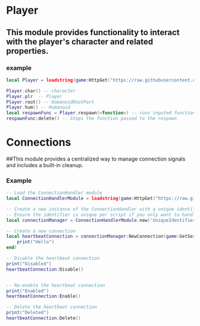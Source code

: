 # Player
 ## This module provides functionality to interact with the player's character and related properties.
 ### example
```lua
local Player = loadstring(game:HttpGet("https://raw.githubusercontent.com/Grayy12/EXT/main/Player.lua", true))()

Player.char() -- character
Player.plr  -- Player
Player.root() -- HumanoidRootPart
Player.hum() -- Humanoid
local respawnFunc = Player.respawn(<function>) -- runs inputed function when character respawned
respawnFunc:delete() -- Stops the function passed to the respawn
```

# Connections
##This module provides a centralized way to manage connection signals and includes a built-in cleanup.
### Example
```lua
-- Load the ConnectionHandler module
local ConnectionHandlerModule = loadstring(game:HttpGet("https://raw.githubusercontent.com/Grayy12/EXT/main/connections.lua", true))()

-- Create a new instance of the ConnectionHandler with a unique identifier
-- Ensure the identifier is unique per script if you only want to handle connections for this specific script
local connectionManager = ConnectionHandlerModule.new('UniqueIdentifier')

-- Create a new connection
local heartbeatConnection = connectionManager:NewConnection(game:GetService("RunService").Heartbeat, function()
    print("Hello")
end)

-- Disable the heartbeat connection
print("Disabled")
heartbeatConnection:Disable()


-- Re-enable the heartbeat connection
print("Enabled")
heartbeatConnection:Enable()

-- Delete the heartbeat connection
print("Deleted")
heartbeatConnection:Delete()
```
